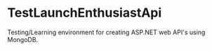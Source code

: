 # TestLaunchEnthusiastApi
Testing/Learning environment for creating ASP.NET web API's using MongoDB.
